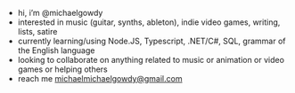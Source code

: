 -  hi, i’m @michaelgowdy
-  interested in music (guitar, synths, ableton), indie video games, writing, lists, satire
-  currently learning/using Node.JS, Typescript, .NET/C#, SQL, grammar of the English language
-  looking to collaborate on anything related to music or animation or video games or helping others
-  reach me michaelmichaelgowdy@gmail.com

<!---
michaelgowdy/michaelgowdy is a ✨ special ✨ repository because its `README.md` (this file) appears on your GitHub profile.
You can click the Preview link to take a look at your changes.
--->

